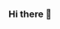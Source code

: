 ### Hi there 👋

<!--
**justintam5/justintam5** is a ✨ _special_ ✨ repository because its `README.md` (this file) appears on your GitHub profile.

- 🔭 I’m currently working on my 4th year of Physics/Electrical Eng. at the University of Ottawa, and a personal robotics project to pull groceries up to my apartment floor(through the balcony).
- 🌱 I’m currently learning JavaScript, Quantum Mechanics/Thermodynamics, and Robotics
- 💬 Ask me about undergraduate level physics, math, or electrical eng
- 📫 How to reach me: jt.tam514@gmail.com
- ⚡ Fun fact: I'm an eggist #iykyk 

